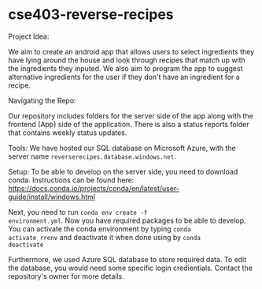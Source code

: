 # cse403-reverse-recipes

Project Idea: 

We aim to create an android app that allows users to select ingredients they have lying around the house and look through recipes that match up with the ingredients they inputed. We also aim to program the app to suggest alternative ingredients for the user if they don't have an ingredient for a recipe. 


Navigating the Repo:

Our repository includes folders for the server side of the app along with the frontend (App) side of the application. There is also a status reports folder that contains weekly status updates.


Tools:
We have hosted our SQL database on Microsoft Azure, with the server name <code>reverserecipes.database.windows.net</code>.

Setup:
To be able to develop on the server side, you need to download conda. Instructions can be found here: https://docs.conda.io/projects/conda/en/latest/user-guide/install/windows.html

Next, you need to run <code>conda env create -f environment.yml</code>. Now you have required packages to be able to develop. You can activate the conda environment by typing <code>conda activate rrenv</code> and deactivate it when done using by <code>conda deactivate</code>

Furthermore, we used Azure SQL database to store required data. To edit the database, you would need some specific login credientials. Contact the repository's owner for more details.
